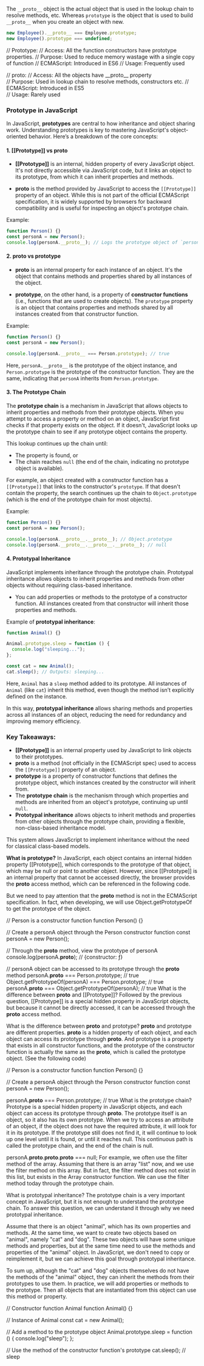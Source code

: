 
The `__proto__` object is the actual object that is used in the lookup chain to resolve methods, etc. Whereas `prototype` is the object that is used to build `__proto__` when you create an object with new.

```js
new Employee().__proto__ === Employee.prototype;
new Employee().prototype === undefined;
```

// Prototype:
// Access:  All the function constructors have prototype properties. 
// Purpose: Used to reduce memory wastage with a single copy of function
// ECMAScript: Introduced in ES6 
// Usage: Frequently used 



// proto:
// Access:  All the objects have \_\_proto\_\_ property   
// Purpose: Used in lookup chain to resolve methods, constructors etc.
// ECMAScript:  Introduced in ES5    
// Usage: Rarely used 


### Prototype in JavaScript

In JavaScript, **prototypes** are central to how inheritance and object sharing work. Understanding prototypes is key to mastering JavaScript's object-oriented behavior. Here’s a breakdown of the core concepts:

#### 1. **[[Prototype]] vs __proto__**

- **[[Prototype]]** is an internal, hidden property of every JavaScript object. It's not directly accessible via JavaScript code, but it links an object to its prototype, from which it can inherit properties and methods.
  
- **__proto__** is the method provided by JavaScript to access the `[[Prototype]]` property of an object. While this is not part of the official ECMAScript specification, it is widely supported by browsers for backward compatibility and is useful for inspecting an object's prototype chain.

Example:
```javascript
function Person() {}
const personA = new Person();
console.log(personA.__proto__); // Logs the prototype object of `personA`
```

#### 2. **__proto__ vs prototype**

- **__proto__** is an internal property for each instance of an object. It's the object that contains methods and properties shared by all instances of the object.
  
- **prototype**, on the other hand, is a property of **constructor functions** (i.e., functions that are used to create objects). The `prototype` property is an object that contains properties and methods shared by all instances created from that constructor function.

Example:
```javascript
function Person() {}
const personA = new Person();

console.log(personA.__proto__ === Person.prototype); // true
```

Here, `personA.__proto__` is the prototype of the object instance, and `Person.prototype` is the prototype of the constructor function. They are the same, indicating that `personA` inherits from `Person.prototype`.

#### 3. **The Prototype Chain**

The **prototype chain** is a mechanism in JavaScript that allows objects to inherit properties and methods from their prototype objects. When you attempt to access a property or method on an object, JavaScript first checks if that property exists on the object. If it doesn't, JavaScript looks up the prototype chain to see if any prototype object contains the property.

This lookup continues up the chain until:
- The property is found, or
- The chain reaches `null` (the end of the chain, indicating no prototype object is available).

For example, an object created with a constructor function has a `[[Prototype]]` that links to the constructor's `prototype`. If that doesn't contain the property, the search continues up the chain to `Object.prototype` (which is the end of the prototype chain for most objects).

Example:
```javascript
function Person() {}
const personA = new Person();

console.log(personA.__proto__.__proto__); // Object.prototype
console.log(personA.__proto__.__proto__.__proto__); // null
```

#### 4. **Prototypal Inheritance**

JavaScript implements inheritance through the prototype chain. Prototypal inheritance allows objects to inherit properties and methods from other objects without requiring class-based inheritance.

- You can add properties or methods to the prototype of a constructor function. All instances created from that constructor will inherit those properties and methods.

Example of **prototypal inheritance**:
```javascript
function Animal() {}

Animal.prototype.sleep = function () {
  console.log("sleeping...");
};

const cat = new Animal();
cat.sleep(); // Outputs: sleeping...
```

Here, `Animal` has a `sleep` method added to its prototype. All instances of `Animal` (like `cat`) inherit this method, even though the method isn’t explicitly defined on the instance.

In this way, **prototypal inheritance** allows sharing methods and properties across all instances of an object, reducing the need for redundancy and improving memory efficiency.

### Key Takeaways:
- **[[Prototype]]** is an internal property used by JavaScript to link objects to their prototypes.
- **__proto__** is a method (not officially in the ECMAScript spec) used to access the `[[Prototype]]` property of an object.
- **prototype** is a property of constructor functions that defines the prototype object, which instances created by the constructor will inherit from.
- The **prototype chain** is the mechanism through which properties and methods are inherited from an object's prototype, continuing up until `null`.
- **Prototypal inheritance** allows objects to inherit methods and properties from other objects through the prototype chain, providing a flexible, non-class-based inheritance model.

This system allows JavaScript to implement inheritance without the need for classical class-based models.


**What is prototype?**
In JavaScript, each object contains an internal hidden property [[Prototype]], which corresponds to the prototype of that object, which may be null or point to another object. However, since [[Prototype]] is an internal property that cannot be accessed directly, the browser provides the __proto__ access method, which can be referenced in the following code.

But we need to pay attention that the __proto__ method is not in the ECMAScript specification. In fact, when developing, we will use Object.getPrototypeOf to get the prototype of the object.

// Person is a constructor function
function Person() {}

// Create a personA object through the Person constructor function
const personA = new Person();

// Through the __proto__ method, view the prototype of personA
console.log(personA.__proto__); // {constructor: ƒ}

// personA object can be accessed to its prototype through the __proto__ method
personA.__proto__ === Person.prototype; // true
Object.getPrototypeOf(personA) === Person.prototype; // true
personA.__proto__ === Object.getPrototypeOf(personA); // true
What is the difference between __proto__ and [[Prototype]]?
Followed by the previous question, [[Prototype]] is a special hidden property in JavaScript objects, but because it cannot be directly accessed, it can be accessed through the __proto__ access method.

What is the difference between __proto__ and prototype?
__proto__ and prototype are different properties. __proto__ is a hidden property of each object, and each object can access its prototype through __proto__. And prototype is a property that exists in all constructor functions, and the prototype of the constructor function is actually the same as the __proto__, which is called the prototype object. (See the following code)

// Person is a constructor function
function Person() {}

// Create a personA object through the Person constructor function
const personA = new Person();

personA.__proto__ === Person.prototype; // true
What is the prototype chain?
Prototype is a special hidden property in JavaScript objects, and each object can access its prototype through __proto__. The prototype itself is an object, so it also has its own prototype. When we try to access an attribute of an object, if the object does not have the required attribute, it will look for it in its prototype. If the prototype still does not find it, it will continue to look up one level until it is found, or until it reaches null. This continuous path is called the prototype chain, and the end of the chain is null.

personA.__proto__.__proto__.__proto__ === null;
For example, we often use the filter method of the array. Assuming that there is an array "list" now, and we use the filter method on this array. But in fact, the filter method does not exist in this list, but exists in the Array constructor function. We can use the filter method today through the prototype chain.

What is prototypal inheritance?
The prototype chain is a very important concept in JavaScript, but it is not enough to understand the prototype chain. To answer this question, we can understand it through why we need prototypal inheritance.

Assume that there is an object "animal", which has its own properties and methods. At the same time, we want to create two objects based on "animal", namely "cat" and "dog". These two objects will have some unique methods and properties, but at the same time need to use the methods and properties of the "animal" object. In JavaScript, we don't need to copy or reimplement it, but we can achieve this goal through prototypal inheritance.

To sum up, although the "cat" and "dog" objects themselves do not have the methods of the "animal" object, they can inherit the methods from their prototypes to use them. In practice, we will add properties or methods to the prototype. Then all objects that are instantiated from this object can use this method or property.

// Constructor function Animal
function Animal() {}

// Instance of Animal
const cat = new Animal();

// Add a method to the prototype object
Animal.prototype.sleep = function () {
  console.log("sleep");
};

// Use the method of the constructor function's prototype
cat.sleep(); // sleep

